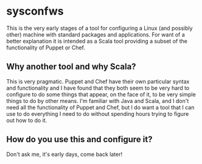 sysconfws
=========

This is the very early stages of a tool for configuring a Linux (and possibly other) machine with standard packages and applications.  For want of a better explanation it is intended as a Scala tool providing a subset of the functionality of Puppet or Chef.

## Why another tool and why Scala?

This is very pragmatic.  Puppet and Chef have their own particular syntax and functionality and I have found that they both seem to be very hard to configure to do some things that appear, on the face of it, to be very simple things to do by other means.  I'm familiar with Java and Scala, and I don't need all the functionality of Puppet and Chef, but I do want a tool that I can use to do everything I need to do without spending hours trying to figure out how to do it.

## How do you use this and configure it?

Don't ask me, it's early days, come back later!
